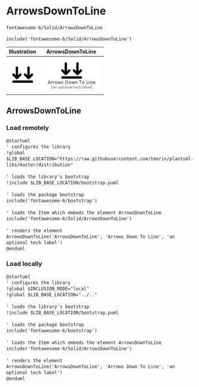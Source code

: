 # ArrowsDownToLine


```text
fontawesome-6/Solid/ArrowsDownToLine
```

```text
include('fontawesome-6/Solid/ArrowsDownToLine')
```



| Illustration | ArrowsDownToLine |
| :---: | :---: |
| ![illustration for Illustration](../../fontawesome-6/Solid/ArrowsDownToLine.png) | ![illustration for ArrowsDownToLine](../../fontawesome-6/Solid/ArrowsDownToLine.Local.png) |




## ArrowsDownToLine

### Load remotely
```plantuml
@startuml
' configures the library
!global $LIB_BASE_LOCATION="https://raw.githubusercontent.com/tmorin/plantuml-libs/master/distribution"

' loads the library's bootstrap
!include $LIB_BASE_LOCATION/bootstrap.puml

' loads the package bootstrap
include('fontawesome-6/bootstrap')

' loads the Item which embeds the element ArrowsDownToLine
include('fontawesome-6/Solid/ArrowsDownToLine')

' renders the element
ArrowsDownToLine('ArrowsDownToLine', 'Arrows Down To Line', 'an optional tech label')
@enduml
```

### Load locally
```plantuml
@startuml
' configures the library
!global $INCLUSION_MODE="local"
!global $LIB_BASE_LOCATION="../.."

' loads the library's bootstrap
!include $LIB_BASE_LOCATION/bootstrap.puml

' loads the package bootstrap
include('fontawesome-6/bootstrap')

' loads the Item which embeds the element ArrowsDownToLine
include('fontawesome-6/Solid/ArrowsDownToLine')

' renders the element
ArrowsDownToLine('ArrowsDownToLine', 'Arrows Down To Line', 'an optional tech label')
@enduml
```

